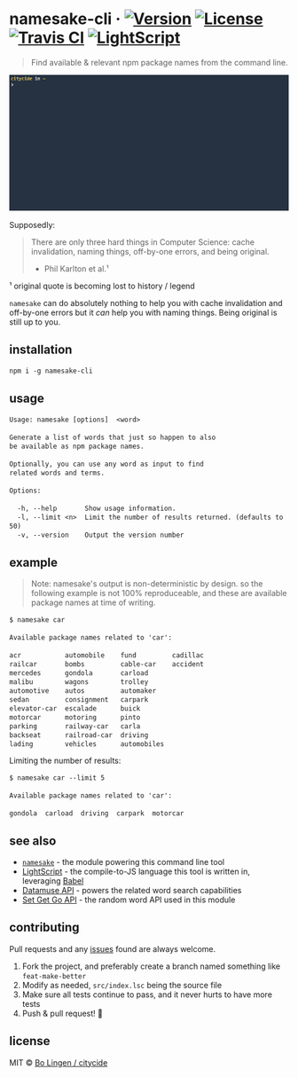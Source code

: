 # namesake-cli &middot; [![Version](https://img.shields.io/npm/v/namesake-cli.svg?style=flat-square&maxAge=3600)](https://www.npmjs.com/package/namesake-cli) [![License](https://img.shields.io/npm/l/namesake-cli.svg?style=flat-square&maxAge=3600)](https://www.npmjs.com/package/namesake-cli) [![Travis CI](https://img.shields.io/travis/citycide/namesake-cli.svg?style=flat-square&maxAge=3600)](https://travis-ci.org/citycide/namesake-cli) [![LightScript](https://img.shields.io/badge/written%20in-lightscript-00a99d.svg)](http://www.lightscript.org)

> Find available & relevant npm package names from the command line.

![](preview.gif)

Supposedly:

> There are only three hard things in Computer Science:
> cache invalidation, naming things, off-by-one errors,
> and being original.
> - Phil Karlton et al.¹

¹ original quote is becoming lost to history / legend

`namesake` can do absolutely nothing to help you with
cache invalidation and off-by-one errors but it _can_
help you with naming things. Being original is still
up to you.

## installation

```console
npm i -g namesake-cli
```

## usage

```console
Usage: namesake [options]  <word>

Generate a list of words that just so happen to also
be available as npm package names.

Optionally, you can use any word as input to find
related words and terms.

Options:

  -h, --help       Show usage information.
  -l, --limit <n>  Limit the number of results returned. (defaults to 50)
  -v, --version    Output the version number
```

## example

> Note: namesake's output is non-deterministic by design.
> so the following example is not 100% reproduceable,
> and these are available package names at time of writing.

```console
$ namesake car

Available package names related to 'car':

acr           automobile    fund         cadillac
railcar       bombs         cable-car    accident
mercedes      gondola       carload
malibu        wagons        trolley
automotive    autos         automaker
sedan         consignment   carpark
elevator-car  escalade      buick
motorcar      motoring      pinto
parking       railway-car   carla
backseat      railroad-car  driving
lading        vehicles      automobiles
```

Limiting the number of results:

```console
$ namesake car --limit 5

Available package names related to 'car':

gondola  carload  driving  carpark  motorcar
```

## see also

- [`namesake`](https://github.com/citycide/namesake) - the module powering this command line tool
- [LightScript](http://www.lightscript.org) - the compile-to-JS language this tool is written in, leveraging [Babel](https://babeljs.io)
- [Datamuse API](http://www.datamuse.com/api/) - powers the related word search capabilities
- [Set Get Go API](http://www.setgetgo.com/randomword/) - the random word API used in this module

## contributing

Pull requests and any [issues](https://github.com/citycide/namesake-cli/issues)
found are always welcome.

1. Fork the project, and preferably create a branch named something like `feat-make-better`
2. Modify as needed, `src/index.lsc` being the source file
3. Make sure all tests continue to pass, and it never hurts to have more tests
4. Push & pull request! :tada:

## license

MIT © [Bo Lingen / citycide](https://github.com/citycide)
